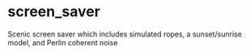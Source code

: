 # screen_saver
Scenic screen saver which includes simulated ropes, a sunset/sunrise model, and Perlin coherent noise
